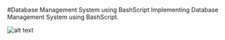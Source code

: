 #Database Management System using BashScript
Implementing Database Management System using BashScript.

![alt text](https://dev.to/jimmymcbride/write-a-bash-script-101-4n2p)

 
